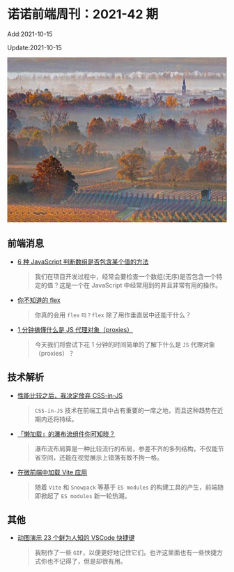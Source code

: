 <!--
 * @Description: weekly-42
 * @Author: zoeblow
 * @Email: zoeblow@gmail.com
 * @Date: 2021-09-26 10:39:57
 * @LastEditors: wangfuyuan
 * @LastEditTime: 2021-10-15 16:17:25
 * @FilePath: \nuofe-weekly1\2021\weekly-42.md
 -->

# 诺诺前端周刊：2021-42 期

Add:2021-10-15

Update:2021-10-15

![202142](../images/2021/202142.jpg)

## 前端消息

- [6 种 JavaScript 判断数组是否包含某个值的方法](https://mp.weixin.qq.com/s/DKpe34UzxVGI9ciKlmGp4Q)

  > 我们在项目开发过程中，经常会要检查一个数组(无序)是否包含一个特定的值？这是一个在 JavaScript 中经常用到的并且非常有用的操作。

- [你不知道的 flex](https://mp.weixin.qq.com/s/TVxwQkIDs0hTV7gVqqXHRg)

  > 你真的会用 `flex` `吗？flex` 除了用作垂直居中还能干什么？

- [1 分钟搞懂什么是 JS 代理对象（proxies）](https://mp.weixin.qq.com/s/ocOIFSiEn-md3f1excTXvQ)

  > 今天我们将尝试下花 1 分钟的时间简单的了解下什么是 `JS` 代理对象（proxies）？

## 技术解析

- [性能比较之后，我决定放弃 CSS-in-JS](https://pustelto.com/blog/css-vs-css-in-js-perf/)

  > `CSS-in-JS` 技术在前端工具中占有重要的一席之地，而且这种趋势在近期内还将持续。

- [「懒加载」的瀑布流组件你可知晓？](https://mp.weixin.qq.com/s/8GKPFLbaQwgifEiRiVmz3Q)

  > 瀑布流布局算是一种比较流行的布局，参差不齐的多列结构，不仅能节省空间，还能在视觉展示上错落有致不拘一格。

- [在微前端中加载 Vite 应用](https://mp.weixin.qq.com/s/Pd9jQI6DOKJ16hVbLNKtOA)

  > 随着 `Vite` 和 `Snowpack` 等基于 `ES modules` 的构建工具的产生，前端随即掀起了 `ES modules` 新一轮热潮。

## 其他

- [动图演示 23 个鲜为人知的 VSCode 快捷键](https://mp.weixin.qq.com/s/_o9cwBSpT4N5YVnpgTfc3Q)

  > 我制作了一些 `GIF`，以便更好地记住它们。也许这里面也有一些快捷方式你也不记得了，但是却很有用。
